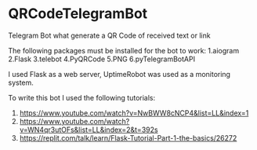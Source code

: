 # QRCodeTelegramBot
Telegram Bot what generate a QR Code of received text or link

The following packages must be installed for the bot to work:
1.aiogram
2.Flask
3.telebot
4.PyQRCode
5.PNG
6.pyTelegramBotAPI

I used Flask as a web server, UptimeRobot was used as a monitoring system.

To write this bot I used the following tutorials:
1. https://www.youtube.com/watch?v=NwBWW8cNCP4&list=LL&index=1
2. https://www.youtube.com/watch?v=WN4qr3utOFs&list=LL&index=2&t=392s
3. https://replit.com/talk/learn/Flask-Tutorial-Part-1-the-basics/26272
